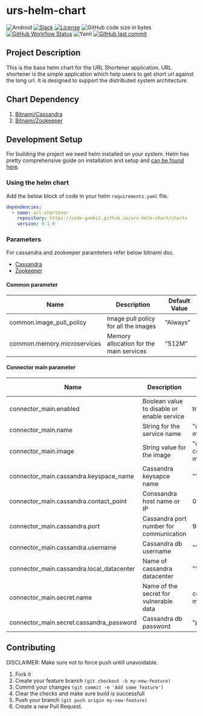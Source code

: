 # urs-helm-chart
![Android](https://img.shields.io/badge/Helm-3DDC84?style=for-the-badge&logo=helm&logoColor=white) [![Slack](https://img.shields.io/badge/Slack-4A154B?style=for-the-badge&logo=slack&logoColor=white)](https://join.slack.com/t/codegambit/shared_invite/zt-pe1nuhbk-iPuFm2B1JuMS86od4a4wXQ) [![License](https://img.shields.io/badge/License-APACHE-lightgrey.svg?style=for-the-badge)](https://github.com/code-gambit/urs-helm-chart/blob/master/LICENSE) ![GitHub code size in bytes](https://img.shields.io/github/languages/code-size/code-gambit/urs-helm-chart?style=for-the-badge) <br>
[![GitHub Workflow Status](https://img.shields.io/github/workflow/status/code-gambit/urs-helm-chart/Helm%20Lint?style=for-the-badge)](https://github.com/code-gambit/urs-helm-chart/actions/workflows/helm_lint.yml) ![Yaml](https://img.shields.io/badge/Yaml-0095D5?&style=for-the-badge&logo=Yaml&logoColor=white) [![GitHub last commit](https://img.shields.io/github/last-commit/code-gambit/urs-helm-chart?style=for-the-badge)](https://github.com/code-gambit/urs-helm-chart/commits/)

## Project Description
This is the base helm chart for the URL Shortener application. URL shortener is the simple application which help users to get short url against the long url. It is designed to support the distributed system architecture.  

## Chart Dependency
1. [Bitnami/Cassandra](https://artifacthub.io/packages/helm/bitnami/cassandra)
2. [Bitnami/Zookeeper](https://artifacthub.io/packages/helm/bitnami/zookeeper)

## Development Setup
For building the project we need helm installed on your system. Helm has pretty comprehensive guide on installation and setup and [can be found here](https://helm.sh/docs/intro/install/).

### Using the helm chart
Add the below block of code in your helm `requirements.yaml` file.
```yaml
dependencies:
  - name: url-shortener
    repository: https://code-gambit.github.io/urs-helm-chart/charts
    version: 0.1.0
```

### Parameters
For cassandra and zookeeper paramteters refer below bitnami doc.
* [Cassandra](https://artifacthub.io/packages/helm/bitnami/cassandra)
* [Zookeeper](https://artifacthub.io/packages/helm/bitnami/zookeeper)

#### Common parameter
Name | Description | Default Value
--|--|--
common.image_pull_policy | Image pull policy for all the images | "Always"
common.memory.microservices | Memory allocation for the main services | "512M"

#### Connector main parameter
|Name | Description | Default Value|
|--|--|--|
|connector_main.enabled | Boolean value to disable or enable service | true |
|connector_main.name | String for the service name | "connector-main" |
|connector_main.image | String value for the image | "codegb/urs-connector-main" |
|connector_main.cassandra.keyspace_name | Cassandra keysapce name | "" |
|connector_main.cassandra.contact_point |  Conssandra host name or IP | 0.0.0.0 |
|connector_main.cassandra.port | Cassandra port number for communication | 9042 |
|connector_main.cassandra.username | Cassandra db username | "" |
|connector_main.cassandra.local_datacenter | Name of cassandra datacenter | "" |
|connector_main.secret.name | Name of the secret for vulnerable data  | connector-main-secret |
|connector_main.secret.cassandra_password | Cassandra db password | "password" |

## Contributing
DISCLAIMER: Make sure not to force push untill unavoidable.
1. Fork it
2. Create your feature branch `(git checkout -b my-new-feature)`
3. Commit your changes `(git commit -m 'Add some feature')`
4. Clear the checks and make sure build is successfull
5. Push your branch `(git push origin my-new-feature)`
6. Create a new Pull Request.